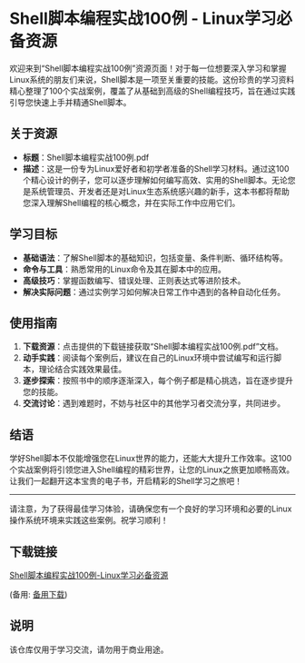 # Shell脚本编程实战100例 - Linux学习必备资源

欢迎来到“Shell脚本编程实战100例”资源页面！对于每一位想要深入学习和掌握Linux系统的朋友们来说，Shell脚本是一项至关重要的技能。这份珍贵的学习资料精心整理了100个实战案例，覆盖了从基础到高级的Shell编程技巧，旨在通过实践引导您快速上手并精通Shell脚本。

## 关于资源

- **标题**：Shell脚本编程实战100例.pdf
- **描述**：这是一份专为Linux爱好者和初学者准备的Shell学习材料。通过这100个精心设计的例子，您可以逐步理解如何编写高效、实用的Shell脚本。无论您是系统管理员、开发者还是对Linux生态系统感兴趣的新手，这本书都将帮助您深入理解Shell编程的核心概念，并在实际工作中应用它们。

## 学习目标

- **基础语法**：了解Shell脚本的基础知识，包括变量、条件判断、循环结构等。
- **命令与工具**：熟悉常用的Linux命令及其在脚本中的应用。
- **高级技巧**：掌握函数编写、错误处理、正则表达式等进阶技术。
- **解决实际问题**：通过实例学习如何解决日常工作中遇到的各种自动化任务。

## 使用指南

1. **下载资源**：点击提供的下载链接获取“Shell脚本编程实战100例.pdf”文档。
2. **动手实践**：阅读每个案例后，建议在自己的Linux环境中尝试编写和运行脚本，理论结合实践效果最佳。
3. **逐步探索**：按照书中的顺序逐渐深入，每个例子都是精心挑选，旨在逐步提升您的技能。
4. **交流讨论**：遇到难题时，不妨与社区中的其他学习者交流分享，共同进步。

## 结语

学好Shell脚本不仅能增强您在Linux世界的能力，还能大大提升工作效率。这100个实战案例将引领您进入Shell编程的精彩世界，让您的Linux之旅更加顺畅高效。让我们一起翻开这本宝贵的电子书，开启精彩的Shell学习之旅吧！

---

请注意，为了获得最佳学习体验，请确保您有一个良好的学习环境和必要的Linux操作系统环境来实践这些案例。祝学习顺利！

## 下载链接
[Shell脚本编程实战100例-Linux学习必备资源](https://pan.quark.cn/s/b547a62789c4) 

(备用: [备用下载](https://pan.baidu.com/s/1Dom0FgArGK0AJ-yeKiBw2Q?pwd=1234))

## 说明

该仓库仅用于学习交流，请勿用于商业用途。
